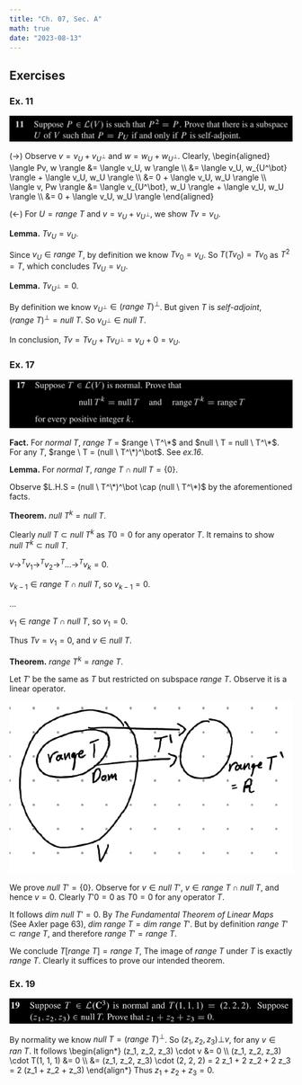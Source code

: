 ```yaml
---
title: "Ch. 07, Sec. A"
math: true
date: "2023-08-13"
---
```


$\newcommand{\ddfrac}[2]{\frac{\displaystyle{#1}}{\displaystyle{#2}}}$

## Exercises

### Ex. 11

![image](./ex-11.jpg)

$(\rightarrow)$ Observe $v = v_U + v_{U^\bot}$ and $w = w_U + w_{U^\bot}$. Clearly,
\begin{aligned}
    \langle Pv, w \rangle &= \langle v_U, w \rangle \\\\
                  &= \langle v_U, w_{U^\bot} \rangle + \langle v_U, w_U \rangle \\\\
                  &= 0 + \langle v_U, w_U \rangle \\\\
    \langle v, Pw \rangle &= \langle v_{U^\bot}, w_U \rangle + \langle v_U, w_U      \rangle \\\\
                  &= 0 + \langle v_U, w_U \rangle
\end{aligned}

$(\leftarrow)$ For $U = range \ T$ and $v = v_U + v_{U^\bot}$, we show $Tv = v_U$.

**Lemma.** $Tv_U = v_U$.

Since $v_U \in range \ T$, by definition we know $Tv_0 = v_U$. So $T(Tv_0) = Tv_0$ as $T^2 = T$, which concludes $Tv_U = v_U$.

**Lemma.** $Tv_{U^\bot} = 0$.

By definition we know $v_{U^\bot} \in (range \ T)^\bot$. But given $T$ is *self-adjoint*, $(range \ T)^\bot = null \ T$. So $v_{U^\bot} \in null \ T$.

In conclusion, $Tv = Tv_U + Tv_{U^\bot} = v_U + 0 = v_U$.

### Ex. 17

![image](./ex-17.jpg)

**Fact.** For $normal \ T$, $range \ T$ = $range \ T^\*$ and $null \ T = null \ T^\*$. For any $T$, $range \ T = (null \ T^\*)^\bot$. See *ex.16*.

**Lemma.** For $normal \ T$, $range \ T \cap null \ T = \{0\}$.

Observe $L.H.S = (null \ T^\*)^\bot \cap (null \ T^\*)$ by the aforementioned facts.


**Theorem.** $null \ T^k = null \ T$.

Clearly $null \ T \subset null \ T^k$ as $T0 = 0$ for any operator $T$. It remains to show $null \ T^k \subset null \ T$.


$v \rightarrow^T v_1 \rightarrow^T v_2 \rightarrow^T \dots \rightarrow^T v_k = 0$.

$v_{k-1} \in range \ T \cap null \ T$, so $v_{k-1} = 0$.

...

$v_1 \in range \ T \cap null \ T$, so $v_1 = 0$.


Thus $Tv = v_1 = 0$, and $v \in null \ T$.

**Theorem.** $range \ T^k = range \ T$.

Let $T'$ be the same as $T$ but restricted on subspace $range \ T$. Observe it is a linear operator.

![image](./T_dot.jpg)

We prove $null \ T' = \{0\}$. Observe for $v \in null \ T'$, $v \in range \ T \cap null \ T$, and hence $v = 0$. Clearly $T'0 = 0$ as $T0 = 0$ for any operator $T$.

It follows $dim \ null \ T' = 0$. By *The Fundamental Theorem of Linear Maps* (See Axler page 63), $dim \ range \ T = dim \ range \ T'$. But by definition $range \ T' \subset range \ T$, and therefore $range \ T' = range \ T$.

We conclude $T[range \ T] = range \ T$, The image of $range \ T$ under $T$ is exactly $range \ T$. Clearly it suffices to prove our intended theorem.


### Ex. 19

![image](./ex-19.jpg)

By normality we know $null \ T = (range \ T)^\bot$. So $(z_1, z_2, z_3) \bot v$, for any $v \in ran \ T$. It follows
\begin{align*}
    (z_1, z_2, z_3) \cdot v &= 0 \\\\
    (z_1, z_2, z_3) \cdot T(1, 1, 1) &= 0 \\\\
      &= (z_1, z_2, z_3) \cdot (2, 2, 2) = 2 z_1 + 2 z_2 + 2 z_3 = 2 (z_1 + z_2 +    z_3)
\end{align*}
Thus $z_1 + z_2 + z_3 = 0$.

